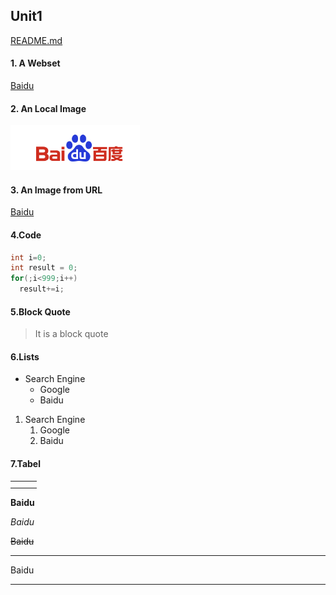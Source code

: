 ## Unit1

[README.md](https://github.com/yang279093029/CPEAssignment/blob/main/README.md)

#### 1. A Webset

[Baidu](https://www.baidu.com)

#### 2. An Local Image

<img src="Unti1.assets/截屏2021-04-28 下午8.56.37.png" alt="截屏2021-04-28 下午8.56.37" style="zoom:33%;" />

#### 3. An Image from URL

[Baidu](https://www.baidu.com/img/PCtm_d9c8750bed0b3c7d089fa7d55720d6cf.png)

#### 4.Code

```c
int i=0;
int result = 0;
for(;i<999;i++)
  result+=i;

```

#### 5.Block Quote

> It is a block quote

#### 6.Lists

- Search Engine
  - Google
  - Baidu



1. Search Engine
   1. Google
   2. Baidu

#### 7.Tabel

|      |      |      |
| ---- | ---- | ---- |
|      |      |      |
|      |      |      |



**Baidu**

*Baidu*

~~Baidu~~



----

Baidu

----
